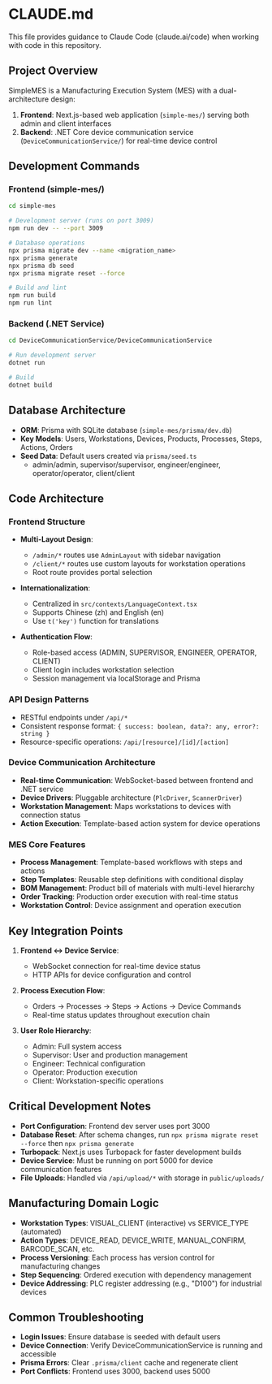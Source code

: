# CLAUDE.md

This file provides guidance to Claude Code (claude.ai/code) when working with code in this repository.

## Project Overview

SimpleMES is a Manufacturing Execution System (MES) with a dual-architecture design:

1. **Frontend**: Next.js-based web application (`simple-mes/`) serving both admin and client interfaces
2. **Backend**: .NET Core device communication service (`DeviceCommunicationService/`) for real-time device control

## Development Commands

### Frontend (simple-mes/)
```bash
cd simple-mes

# Development server (runs on port 3009)
npm run dev -- --port 3009

# Database operations
npx prisma migrate dev --name <migration_name>
npx prisma generate
npx prisma db seed
npx prisma migrate reset --force

# Build and lint
npm run build
npm run lint
```

### Backend (.NET Service)
```bash
cd DeviceCommunicationService/DeviceCommunicationService

# Run development server
dotnet run

# Build
dotnet build
```

## Database Architecture

- **ORM**: Prisma with SQLite database (`simple-mes/prisma/dev.db`)
- **Key Models**: Users, Workstations, Devices, Products, Processes, Steps, Actions, Orders
- **Seed Data**: Default users created via `prisma/seed.ts`
  - admin/admin, supervisor/supervisor, engineer/engineer, operator/operator, client/client

## Code Architecture

### Frontend Structure
- **Multi-Layout Design**: 
  - `/admin/*` routes use `AdminLayout` with sidebar navigation
  - `/client/*` routes use custom layouts for workstation operations
  - Root route provides portal selection

- **Internationalization**: 
  - Centralized in `src/contexts/LanguageContext.tsx`
  - Supports Chinese (zh) and English (en)
  - Use `t('key')` function for translations

- **Authentication Flow**:
  - Role-based access (ADMIN, SUPERVISOR, ENGINEER, OPERATOR, CLIENT)
  - Client login includes workstation selection
  - Session management via localStorage and Prisma

### API Design Patterns
- RESTful endpoints under `/api/*`
- Consistent response format: `{ success: boolean, data?: any, error?: string }`
- Resource-specific operations: `/api/[resource]/[id]/[action]`

### Device Communication Architecture
- **Real-time Communication**: WebSocket-based between frontend and .NET service
- **Device Drivers**: Pluggable architecture (`PlcDriver`, `ScannerDriver`)
- **Workstation Management**: Maps workstations to devices with connection status
- **Action Execution**: Template-based action system for device operations

### MES Core Features
- **Process Management**: Template-based workflows with steps and actions
- **Step Templates**: Reusable step definitions with conditional display
- **BOM Management**: Product bill of materials with multi-level hierarchy
- **Order Tracking**: Production order execution with real-time status
- **Workstation Control**: Device assignment and operation execution

## Key Integration Points

1. **Frontend ↔ Device Service**: 
   - WebSocket connection for real-time device status
   - HTTP APIs for device configuration and control

2. **Process Execution Flow**:
   - Orders → Processes → Steps → Actions → Device Commands
   - Real-time status updates throughout execution chain

3. **User Role Hierarchy**:
   - Admin: Full system access
   - Supervisor: User and production management
   - Engineer: Technical configuration
   - Operator: Production execution
   - Client: Workstation-specific operations

## Critical Development Notes

- **Port Configuration**: Frontend dev server uses port 3000
- **Database Reset**: After schema changes, run `npx prisma migrate reset --force` then `npx prisma generate`
- **Turbopack**: Next.js uses Turbopack for faster development builds
- **Device Service**: Must be running on port 5000 for device communication features
- **File Uploads**: Handled via `/api/upload/*` with storage in `public/uploads/`

## Manufacturing Domain Logic

- **Workstation Types**: VISUAL_CLIENT (interactive) vs SERVICE_TYPE (automated)
- **Action Types**: DEVICE_READ, DEVICE_WRITE, MANUAL_CONFIRM, BARCODE_SCAN, etc.
- **Process Versioning**: Each process has version control for manufacturing changes
- **Step Sequencing**: Ordered execution with dependency management
- **Device Addressing**: PLC register addressing (e.g., "D100") for industrial devices

## Common Troubleshooting

- **Login Issues**: Ensure database is seeded with default users
- **Device Connection**: Verify DeviceCommunicationService is running and accessible
- **Prisma Errors**: Clear `.prisma/client` cache and regenerate client
- **Port Conflicts**: Frontend uses 3000, backend uses 5000